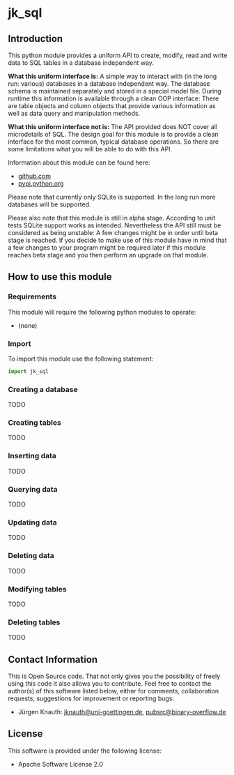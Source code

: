 jk_sql
======

Introduction
------------

This python module provides a uniform API to create, modify, read and write data to SQL tables in a database independent way.

**What this uniform interface is:** A simple way to interact with (in the long run: various) databases in a database independent way. The database schema is maintained separately and stored in a special model file. During runtime this information is available through a clean OOP interface: There are table objects and column objects that provide various information as well as data query and manipulation methods.

**What this uniform interface not is:** The API provided does NOT cover all microdetails of SQL. The design goal for this module is to provide a clean interface for the most common, typical database operations. So there are some limitations what you will be able to do with this API.

Information about this module can be found here:

* [github.com](https://github.com/jkpubsrc/python-module-jk-sql)
* [pypi.python.org](https://pypi.python.org/pypi/jk_sql)

Please note that currently only SQLite is supported. In the long run more databases will be supported.

Please also note that this module is still in alpha stage. According to unit tests SQLite support works as intended. Nevertheless the API still must be considered as being unstable: A few changes might be in order until beta stage is reached. If you decide to make use of this module have in mind that a few changes to your program might be required later if this module reaches beta stage and you then perform an upgrade on that module.

How to use this module
----------------------

### Requirements

This module will require the following python modules to operate:

* (none)

### Import

To import this module use the following statement:

```python
import jk_sql
```

### Creating a database

TODO

### Creating tables

TODO

### Inserting data

TODO

### Querying data

TODO

### Updating data

TODO

### Deleting data

TODO

### Modifying tables

TODO

### Deleting tables

TODO

Contact Information
-------------------

This is Open Source code. That not only gives you the possibility of freely using this code it also
allows you to contribute. Feel free to contact the author(s) of this software listed below, either
for comments, collaboration requests, suggestions for improvement or reporting bugs:

* Jürgen Knauth: jknauth@uni-goettingen.de, pubsrc@binary-overflow.de

License
-------

This software is provided under the following license:

* Apache Software License 2.0



